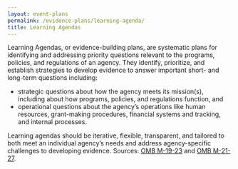 ```yaml
---
layout: event-plans
permalink: /evidence-plans/learning-agenda/
title: Learning Agendas
---
```


Learning Agendas, or evidence-building plans, are systematic plans for identifying and addressing priority questions relevant to the programs, policies, and regulations of an agency. They identify, prioritize, and establish strategies to develop evidence to answer important short- and long-term questions including:
<ul>
<li>strategic questions about how the agency meets its mission(s), including about how programs, policies, and regulations function, and </li>
<li>operational questions about the agency’s operations like human resources, grant-making procedures, financial systems and tracking, and internal processes.</li> 
</ul>
<p>Learning agendas should be iterative, flexible, transparent, and tailored to both meet an individual agency’s needs and address agency-specific challenges to developing evidence. Sources: <a href="https://www.whitehouse.gov/wp-content/uploads/2019/07/M-19-23.pdf">OMB M-19-23</a> and <a href="https://www.whitehouse.gov/wp-content/uploads/2021/06/M-21-27.pdf">OMB M-21-27</a>.</p>